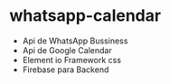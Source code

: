 # whatsapp-calendar

- Api de WhatsApp Bussiness
- Api de Google Calendar
- Element io Framework css
- Firebase para Backend